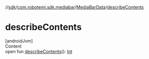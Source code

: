 //[sdk](../../../index.md)/[com.robotemi.sdk.mediabar](../index.md)/[MediaBarData](index.md)/[describeContents](describe-contents.md)



# describeContents  
[androidJvm]  
Content  
open fun [describeContents](describe-contents.md)(): [Int](https://kotlinlang.org/api/latest/jvm/stdlib/kotlin/-int/index.html)  



